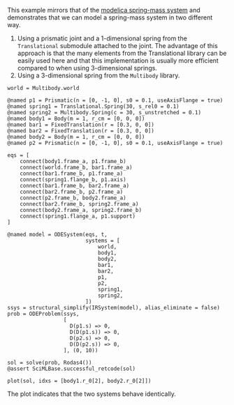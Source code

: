 This example mirrors that of the [modelica spring-mass system](https://www.maplesoft.com/documentation_center/online_manuals/modelica/Modelica_Mechanics_MultiBody_Examples_Elementary.html#Modelica.Mechanics.MultiBody.Examples.Elementary.SpringMassSystem) and demonstrates that we can model a spring-mass system in two different way.

1. Using a prismatic joint and a 1-dimensional spring from the `Translational` submodule attached to the joint. The advantage of this approach is that the many elements from the Translational library can be easily used here and that this implementation is usually more efficient compared to when using 3-dimensional springs.
2. Using a 3-dimensional spring from the `Multibody` library.

```@example spring_mass_system
world = Multibody.world

@named p1 = Prismatic(n = [0, -1, 0], s0 = 0.1, useAxisFlange = true)
@named spring1 = Translational.Spring(30, s_rel0 = 0.1)
@named spring2 = Multibody.Spring(c = 30, s_unstretched = 0.1)
@named body1 = Body(m = 1, r_cm = [0, 0, 0])
@named bar1 = FixedTranslation(r = [0.3, 0, 0])
@named bar2 = FixedTranslation(r = [0.3, 0, 0])
@named body2 = Body(m = 1, r_cm = [0, 0, 0])
@named p2 = Prismatic(n = [0, -1, 0], s0 = 0.1, useAxisFlange = true)

eqs = [
    connect(body1.frame_a, p1.frame_b)
    connect(world.frame_b, bar1.frame_a)
    connect(bar1.frame_b, p1.frame_a)
    connect(spring1.flange_b, p1.axis)
    connect(bar1.frame_b, bar2.frame_a)
    connect(bar2.frame_b, p2.frame_a)
    connect(p2.frame_b, body2.frame_a)
    connect(bar2.frame_b, spring2.frame_a)
    connect(body2.frame_a, spring2.frame_b)
    connect(spring1.flange_a, p1.support)
]

@named model = ODESystem(eqs, t,
                         systems = [
                             world,
                             body1,
                             body2,
                             bar1,
                             bar2,
                             p1,
                             p2,
                             spring1,
                             spring2,
                         ])
ssys = structural_simplify(IRSystem(model), alias_eliminate = false)
prob = ODEProblem(ssys,
                  [
                    D(p1.s) => 0,
                    D(D(p1.s)) => 0,
                    D(p2.s) => 0,
                    D(D(p2.s)) => 0,
                  ], (0, 10))

sol = solve(prob, Rodas4())
@assert SciMLBase.successful_retcode(sol)

plot(sol, idxs = [body1.r_0[2], body2.r_0[2]])
```
The plot indicates that the two systems behave identically. 